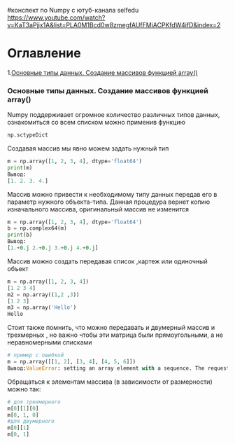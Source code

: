 #конспект по Numpy с ютуб-канала selfedu https://www.youtube.com/watch?v=KaT3aPjjx1A&list=PLA0M1Bcd0w8zmegfAUfFMiACPKfdW4ifD&index=2 
# Оглавление
1.[Основные типы данных. Создание массивов функцией array()](#основные-типы-данных-создание-массивов-функцией-array())

### Основные типы данных. Создание массивов функцией array()

Numpy поддерживает огромное количество различных типов данных, ознакомиться со всем списком можно применив функцию
```python
np.sctypeDict
```

Создавая массив мы явно можем задать нужный тип
```python
m = np.array([1, 2, 3, 4], dtype='float64')
print(m)
Вывод:
[1. 2. 3. 4.]
```
Массив можно привести к необходимому типу данных передав его в параметр нужного  объекта-типа. Данная процедура вернет копию изначального массива, оригинальный массив не изменится

```python
m = np.array([1, 2, 3, 4], dtype='float64')
b = np.complex64(m)
print(b)
Вывод:
[1.+0.j 2.+0.j 3.+0.j 4.+0.j]
```

Массив можно создать передавая список ,картеж или одиночный объект
```python
m = np.array([1, 2, 3, 4])
[1 2 3 4]
m2 = np.array((1,2 ,3))
[1 2 3]
m3 = np.array('Hello')
Hello
```

Стоит также помнить, что можно передавать и двумерный массив и трехмерных , но важно чтобы эти матрица были прямоугольными, а не неравномерными списками
```python
# пример с ошибкой
m = np.array([[1, 2], [3, 4], [4, 5, 6]])
Вывод:ValueError: setting an array element with a sequence. The requested array has an inhomogeneous shape after 1 dimensions. The detected shape was (3,) + inhomogeneous part.
```

Обращаться к элементам массива (в зависимости от размерности) можно так:

```python
# для трехмерного
m[0][1][0]
m[0, 1, 0]
#для двумерного
m[0][1]
m[0, 1]
```
